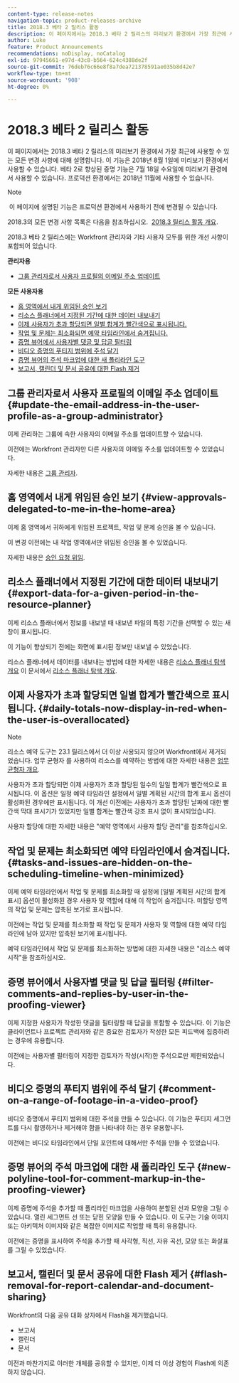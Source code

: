 ```yaml
---
content-type: release-notes
navigation-topic: product-releases-archive
title: 2018.3 베타 2 릴리스 활동
description: 이 페이지에서는 2018.3 베타 2 릴리스의 미리보기 환경에서 가장 최근에 사용할 수 있는 모든 변경 사항에 대해 설명합니다. 이 기능은 2018년 8월 1일에 미리보기 환경에서 사용할 수 있습니다. 베타 2로 향상된 증명 기능은 7월 18일 수요일에 미리보기 환경에서 사용할 수 있습니다. 프로덕션 환경에서는 2018년 11월에 사용할 수 있습니다.
author: Luke
feature: Product Announcements
recommendations: noDisplay, noCatalog
exl-id: 97945661-e97d-43c8-b564-624c4388de2f
source-git-commit: 76deb76c66e8f8a7dea721378591ae035b8d42e7
workflow-type: tm+mt
source-wordcount: '908'
ht-degree: 0%

---
```


# 2018.3 베타 2 릴리스 활동

이 페이지에서는 2018.3 베타 2 릴리스의 미리보기 환경에서 가장 최근에 사용할 수 있는 모든 변경 사항에 대해 설명합니다. 이 기능은 2018년 8월 1일에 미리보기 환경에서 사용할 수 있습니다. 베타 2로 향상된 증명 기능은 7월 18일 수요일에 미리보기 환경에서 사용할 수 있습니다. 프로덕션 환경에서는 2018년 11월에 사용할 수 있습니다.

>[!NOTE]
>
> 이 페이지에 설명된 기능은 프로덕션 환경에서 사용하기 전에 변경될 수 있습니다.

2018.3의 모든 변경 사항 목록은 다음을 참조하십시오.  [2018.3 릴리스 활동 개요](../../../../product-announcements/product-releases/quarterly-release-archive/2018.3-release-activity/2018.3-release-activity-overview.md).

2018.3 베타 2 릴리스에는 Workfront 관리자와 기타 사용자 모두를 위한 개선 사항이 포함되어 있습니다.

**관리자용**

* [그룹 관리자로서 사용자 프로필의 이메일 주소 업데이트](#update-the-email-address-in-the-user-profile-as-a-group-administrator)

**모든 사용자용**

* [홈 영역에서 내게 위임된 승인 보기](#view-approvals-delegated-to-me-in-the-home-area)
* [리소스 플래너에서 지정된 기간에 대한 데이터 내보내기](#export-data-for-a-given-period-in-the-resource-planner)
* [이제 사용자가 초과 할당되면 일별 합계가 빨간색으로 표시됩니다.](#daily-totals-now-display-in-red-when-the-user-is-overallocated)
* [작업 및 문제는 최소화되면 예약 타임라인에서 숨겨집니다.](#tasks-and-issues-are-hidden-on-the-scheduling-timeline-when-minimized)
* [증명 뷰어에서 사용자별 댓글 및 답글 필터링](#filter-comments-and-replies-by-user-in-the-proofing-viewer)
* [비디오 증명의 푸티지 범위에 주석 달기](#comment-on-a-range-of-footage-in-a-video-proof)
* [증명 뷰어의 주석 마크업에 대한 새 폴리라인 도구](#new-polyline-tool-for-comment-markup-in-the-proofing-viewer)
* [보고서, 캘린더 및 문서 공유에 대한 Flash 제거](#flash-removal-for-report-calendar-and-document-sharing)

## 그룹 관리자로서 사용자 프로필의 이메일 주소 업데이트 {#update-the-email-address-in-the-user-profile-as-a-group-administrator}

이제 관리하는 그룹에 속한 사용자의 이메일 주소를 업데이트할 수 있습니다. 

이전에는 Workfront 관리자만 다른 사용자의 이메일 주소를 업데이트할 수 있었습니다. 

자세한 내용은 [그룹 관리자](../../../../administration-and-setup/manage-groups/group-roles/group-administrators.md).

## 홈 영역에서 내게 위임된 승인 보기 {#view-approvals-delegated-to-me-in-the-home-area}

이제 홈 영역에서 귀하에게 위임된 프로젝트, 작업 및 문제 승인을 볼 수 있습니다.

이 변경 이전에는 내 작업 영역에서만 위임된 승인을 볼 수 있었습니다.

자세한 내용은 [승인 요청 위임](../../../../review-and-approve-work/manage-approvals/delegate-approval-requests.md).

## 리소스 플래너에서 지정된 기간에 대한 데이터 내보내기 {#export-data-for-a-given-period-in-the-resource-planner}

이제 리소스 플래너에서 정보를 내보낼 때 내보낸 파일의 특정 기간을 선택할 수 있는 새 창이 표시됩니다.

이 기능이 향상되기 전에는 화면에 표시된 정보만 내보낼 수 있었습니다.

리소스 플래너에서 데이터를 내보내는 방법에 대한 자세한 내용은 [리소스 플래너 탐색 개요](../../../../resource-mgmt/resource-planning/resource-planner-navigation.md) 이 문서에서 [리소스 플래너 탐색 개요](../../../../resource-mgmt/resource-planning/resource-planner-navigation.md).

## 이제 사용자가 초과 할당되면 일별 합계가 빨간색으로 표시됩니다. {#daily-totals-now-display-in-red-when-the-user-is-overallocated}

>[!NOTE]
>
리소스 예약 도구는 23.1 릴리스에서 더 이상 사용되지 않으며 Workfront에서 제거되었습니다. 업무 균형자 를 사용하여 리소스를 예약하는 방법에 대한 자세한 내용은 [업무 균형자 개요](../../../../resource-mgmt/workload-balancer/overview-workload-balancer.md).

사용자가 초과 할당되면 이제 사용자가 초과 할당된 일수의 일일 합계가 빨간색으로 표시됩니다. 이 옵션은 일정 예약 타임라인 설정에서 일별 계획된 시간의 합계 표시 옵션이 활성화된 경우에만 표시됩니다. 이 개선 이전에는 사용자가 초과 할당된 날짜에 대한 빨간색 막대 표시기가 있었지만 일별 합계는 빨간색 강조 표시 없이 표시되었습니다.

사용자 할당에 대한 자세한 내용은 &quot;예약 영역에서 사용자 할당 관리&quot;를 참조하십시오.

## 작업 및 문제는 최소화되면 예약 타임라인에서 숨겨집니다. {#tasks-and-issues-are-hidden-on-the-scheduling-timeline-when-minimized}

이제 예약 타임라인에서 작업 및 문제를 최소화할 때 설정에 [일별 계획된 시간의 합계 표시] 옵션이 활성화된 경우 사용자 및 역할에 대해 이 작업이 숨겨집니다. 미할당 영역의 작업 및 문제는 압축된 보기로 표시됩니다.

이전에는 작업 및 문제를 최소화할 때 작업 및 문제가 사용자 및 역할에 대한 예약 타임라인에 남아 있지만 압축된 보기에 표시됩니다.

예약 타임라인에서 작업 및 문제를 최소화하는 방법에 대한 자세한 내용은 &quot;리소스 예약 시작&quot;을 참조하십시오.

## 증명 뷰어에서 사용자별 댓글 및 답글 필터링 {#filter-comments-and-replies-by-user-in-the-proofing-viewer}

이제 지정한 사용자가 작성한 댓글을 필터링할 때 답글을 포함할 수 있습니다. 이 기능은 클라이언트나 프로젝트 관리자와 같은 중요한 검토자가 작성한 모든 피드백에 집중하려는 경우에 유용합니다.

이전에는 사용자별 필터링이 지정한 검토자가 작성(시작)한 주석으로만 제한되었습니다.

## 비디오 증명의 푸티지 범위에 주석 달기 {#comment-on-a-range-of-footage-in-a-video-proof}

비디오 증명에서 푸티지 범위에 대한 주석을 만들 수 있습니다. 이 기능은 푸티지 세그먼트를 다시 촬영하거나 제거해야 함을 나타내야 하는 경우 유용합니다.

이전에는 비디오 타임라인에서 단일 포인트에 대해서만 주석을 만들 수 있었습니다.

## 증명 뷰어의 주석 마크업에 대한 새 폴리라인 도구 {#new-polyline-tool-for-comment-markup-in-the-proofing-viewer}

이제 증명에 주석을 추가할 때 폴리라인 마크업을 사용하여 분할된 선과 모양을 그릴 수 있습니다. 열린 세그먼트 선 또는 닫힌 모양을 만들 수 있습니다. 이 도구는 기술 이미지 또는 아키텍처 이미지와 같은 복잡한 이미지로 작업할 때 특히 유용합니다.

이전에는 증명을 표시하여 주석을 추가할 때 사각형, 직선, 자유 곡선, 모양 또는 화살표를 그릴 수 있었습니다.

## 보고서, 캘린더 및 문서 공유에 대한 Flash 제거 {#flash-removal-for-report-calendar-and-document-sharing}

Workfront의 다음 공유 대화 상자에서 Flash을 제거했습니다.

* 보고서
* 캘린더
* 문서

이전과 마찬가지로 이러한 개체를 공유할 수 있지만, 이제 더 이상 경험이 Flash에 의존하지 않습니다.
